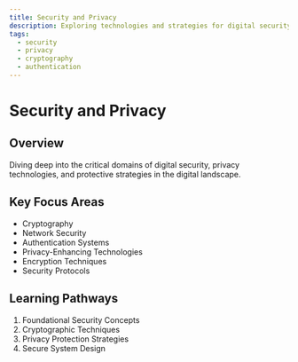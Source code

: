 ```yaml
---
title: Security and Privacy
description: Exploring technologies and strategies for digital security and privacy protection
tags:
  - security
  - privacy
  - cryptography
  - authentication
---
```


# Security and Privacy

## Overview
Diving deep into the critical domains of digital security, privacy technologies, and protective strategies in the digital landscape.

## Key Focus Areas
- Cryptography
- Network Security
- Authentication Systems
- Privacy-Enhancing Technologies
- Encryption Techniques
- Security Protocols

## Learning Pathways
1. Foundational Security Concepts
2. Cryptographic Techniques
3. Privacy Protection Strategies
4. Secure System Design
